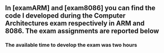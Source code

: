 ## In [examARM] and [exam8086] you can find the code I developed during the Computer Architectures exam respectively in ARM and 8086. The exam assignments are reported below

### The available time to develop the exam was two hours
